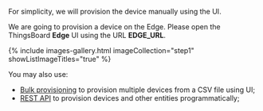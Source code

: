 For simplicity, we will provision the device manually using the UI.

We are going to provision a device on the Edge. Please open the ThingsBoard **Edge** UI using the URL **EDGE_URL**.

{% include images-gallery.html imageCollection="step1" showListImageTitles="true" %}

You may also use:
* [Bulk provisioning](/docs/{{cloudDocsPrefix}}user-guide/bulk-provisioning/) to provision multiple devices from a CSV file using UI;
* [REST API](/docs/{{cloudDocsPrefix}}api/) to provision devices and other entities programmatically;

